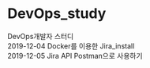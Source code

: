 # DevOps_study

DevOps개발자 스터디<br>
2019-12-04 Docker를 이용한 Jira_install<br>
2019-12-05 Jira API Postman으로 사용하기<br>
